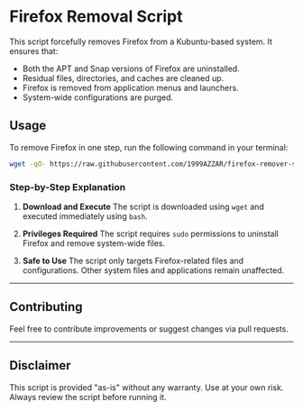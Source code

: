 # Firefox Removal Script

This script forcefully removes Firefox from a Kubuntu-based system. It ensures that:
- Both the APT and Snap versions of Firefox are uninstalled.
- Residual files, directories, and caches are cleaned up.
- Firefox is removed from application menus and launchers.
- System-wide configurations are purged.

## Usage

To remove Firefox in one step, run the following command in your terminal:

```bash
wget -qO- https://raw.githubusercontent.com/1999AZZAR/firefox-remover-script/master/firefox_remover.sh | bash
```

### Step-by-Step Explanation

1. **Download and Execute**
   The script is downloaded using `wget` and executed immediately using `bash`.

2. **Privileges Required**
   The script requires `sudo` permissions to uninstall Firefox and remove system-wide files.

3. **Safe to Use**
   The script only targets Firefox-related files and configurations. Other system files and applications remain unaffected.

---

## Contributing

Feel free to contribute improvements or suggest changes via pull requests.

---

## Disclaimer

This script is provided "as-is" without any warranty. Use at your own risk. Always review the script before running it.
